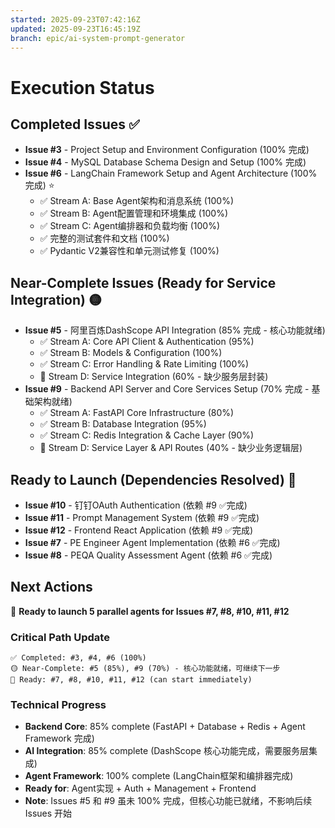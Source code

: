 ```yaml
---
started: 2025-09-23T07:42:16Z
updated: 2025-09-23T16:45:19Z
branch: epic/ai-system-prompt-generator
---
```


# Execution Status

## Completed Issues ✅
- **Issue #3** - Project Setup and Environment Configuration (100% 完成)
- **Issue #4** - MySQL Database Schema Design and Setup (100% 完成)
- **Issue #6** - LangChain Framework Setup and Agent Architecture (100% 完成) ⭐
  - ✅ Stream A: Base Agent架构和消息系统 (100%)
  - ✅ Stream B: Agent配置管理和环境集成 (100%)
  - ✅ Stream C: Agent编排器和负载均衡 (100%)
  - ✅ 完整的测试套件和文档 (100%)
  - ✅ Pydantic V2兼容性和单元测试修复 (100%)

## Near-Complete Issues (Ready for Service Integration) 🟡
- **Issue #5** - 阿里百炼DashScope API Integration (85% 完成 - 核心功能就绪)
  - ✅ Stream A: Core API Client & Authentication (95%)
  - ✅ Stream B: Models & Configuration (100%)
  - ✅ Stream C: Error Handling & Rate Limiting (100%)
  - 🔧 Stream D: Service Integration (60% - 缺少服务层封装)
- **Issue #9** - Backend API Server and Core Services Setup (70% 完成 - 基础架构就绪)
  - ✅ Stream A: FastAPI Core Infrastructure (80%)
  - ✅ Stream B: Database Integration (95%)
  - ✅ Stream C: Redis Integration & Cache Layer (90%)
  - 🔧 Stream D: Service Layer & API Routes (40% - 缺少业务逻辑层)

## Ready to Launch (Dependencies Resolved) 🚀
- **Issue #10** - 钉钉OAuth Authentication (依赖 #9 ✅完成)
- **Issue #11** - Prompt Management System (依赖 #9 ✅完成)
- **Issue #12** - Frontend React Application (依赖 #9 ✅完成)
- **Issue #7** - PE Engineer Agent Implementation (依赖 #6 ✅完成)
- **Issue #8** - PEQA Quality Assessment Agent (依赖 #6 ✅完成)

## Next Actions
🎯 **Ready to launch 5 parallel agents for Issues #7, #8, #10, #11, #12**

### Critical Path Update
```
✅ Completed: #3, #4, #6 (100%)
🟡 Near-Complete: #5 (85%), #9 (70%) - 核心功能就绪，可继续下一步
🚀 Ready: #7, #8, #10, #11, #12 (can start immediately)
```

### Technical Progress
- **Backend Core**: 85% complete (FastAPI + Database + Redis + Agent Framework 完成)
- **AI Integration**: 85% complete (DashScope 核心功能完成，需要服务层集成)
- **Agent Framework**: 100% complete (LangChain框架和编排器完成)
- **Ready for**: Agent实现 + Auth + Management + Frontend
- **Note**: Issues #5 和 #9 虽未 100% 完成，但核心功能已就绪，不影响后续 Issues 开始